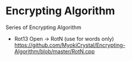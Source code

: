 # Encrypting Algorithm
Series of Encrypting Algorithm

- Rot13 Open -> RotN (use for words only)
https://github.com/MyokiCrystal/Encrypting-Algorithm/blob/master/RotN.cpp
